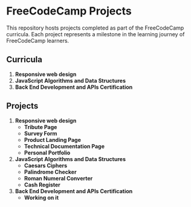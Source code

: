 # FreeCodeCamp Projects

This repository hosts projects completed as part of the FreeCodeCamp curricula. Each project represents a milestone in the learning journey of FreeCodeCamp learners.

## Curricula

1. **Responsive web design**
2. **JavaScript Algorithms and Data Structures**
3. **Back End Development and APIs Certification**

## Projects

1. **Responsive web design**
   - **Tribute Page**
   - **Survey Form**
   - **Product Landing Page**
   - **Technical Documentation Page**
   - **Personal Portfolio**
2. **JavaScript Algorithms and Data Structures**
   - **Caesars Ciphers**
   - **Palindrome Checker**
   - **Roman Numeral Converter**
   - **Cash Register**
3. **Back End Development and APIs Certification**
   - **Working on it**
